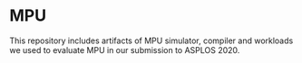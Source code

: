 # MPU

This repository includes artifacts of MPU simulator, compiler and workloads we
used to evaluate MPU in our submission to ASPLOS 2020. 
